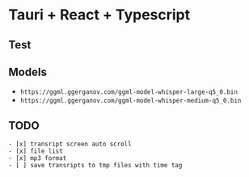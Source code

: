 # Tauri + React + Typescript

## Test

## Models

- `https://ggml.ggerganov.com/ggml-model-whisper-large-q5_0.bin`
- `https://ggml.ggerganov.com/ggml-model-whisper-medium-q5_0.bin`

## TODO

    - [x] transript screen auto scroll
    - [x] file list
    - [x] mp3 format
    - [ ] save transripts to tmp files with time tag
